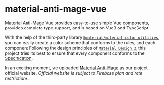 # material-anti-mage-vue

Material Anti-Mage Vue provides easy-to-use simple Vue components, provides complete type support, and is based on Vue3 and TypeScript.

With the help of the third-party library [`@material/material-color-utilities`](https://github.com/material-foundation/material-color-utilities), you can easily create a color scheme that conforms to the rules, and each component Following the design principles of [`Material Design 3`](https://m3.material.io/), this project tries its best to ensure that every component conforms to the [Specification](https://www.w3.org/TR/wai-aria-1.2/#abstract).

In an exciting moment, we uploaded [Material Anti-Mage](https://anti-mage.web.app) as our project official website. _Official website is subject to Firebase plan and rate restrictions._
